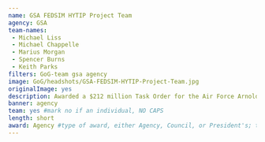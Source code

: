 ```yaml
---
name: GSA FEDSIM HYTIP Project Team
agency: GSA
team-names:
 - Michael Liss
 - Michael Chappelle
 - Marius Morgan
 - Spencer Burns
 - Keith Parks
filters: GoG-team gsa agency
image: GoG/headshots/GSA-FEDSIM-HYTIP-Project-Team.jpg
originalImage: yes
description: Awarded a $212 million Task Order for the Air Force Arnold Engineering and Development Center, Hypersonic Test and Evaluation Investment Program. The team ensured cost-competitiveness to allow the contract to deliver a groundbreaking operational clean air test and evaluation capability for hypersonic aircraft.
banner: agency
team: yes #mark no if an individual, NO CAPS
length: short
award: Agency #type of award, either Agency, Council, or President's; this is case sensitive so make sure to match the options listed exactly. This section generates the format of the card
---
```

